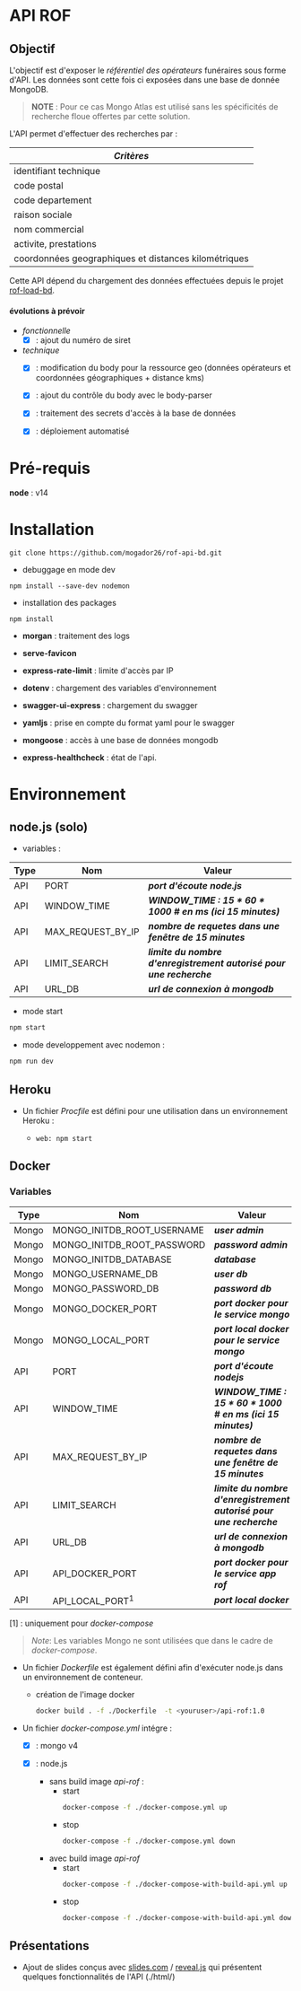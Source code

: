 # API ROF

  

## Objectif

  

L'objectif est d'exposer le *référentiel des opérateurs* funéraires sous forme d'API. Les données sont cette fois ci exposées dans une base de donnée MongoDB.

  
>**NOTE** : 
Pour ce cas Mongo Atlas est utilisé sans les spécificités de recherche floue offertes par cette solution.

  
L'API permet d'effectuer des recherches par :

|*Critères*|
|---|
|identifiant technique|
|code postal|
|code departement|
|raison sociale|
|nom commercial|
|activite, prestations|
|coordonnées geographiques et distances kilométriques|

  

Cette API dépend du chargement des données effectuées depuis le projet [rof-load-bd](https://github.com/mogador26/rof-load-bd.git?branch=master).

  
#### évolutions à prévoir

  - *fonctionnelle*
    - [x] : ajout du numéro de siret

  - *technique*
    - [x] : modification du body pour la ressource geo (données opérateurs et coordonnées géographiques + distance kms)
    - [x] : ajout du contrôle du body avec le body-parser
    - [x] : traitement des secrets d'accès à la base de données
    - [x] : déploiement automatisé

 

# Pré-requis

  

**node** : v14

  

# Installation

  

`git clone https://github.com/mogador26/rof-api-bd.git`

  

- debuggage en mode dev

`npm install --save-dev nodemon`

  

- installation des packages

`npm install`

  

-  **morgan** : traitement des logs

-  **serve-favicon**

-  **express-rate-limit** : limite d'accès par IP

-  **dotenv** : chargement des variables d'environnement

-  **swagger-ui-express** : chargement du swagger

-  **yamljs** : prise en compte du format yaml pour le swagger

-  **mongoose** : accès à une base de données mongodb

-  **express-healthcheck** : état de l'api.

  

# Environnement

  

## node.js (solo)


- variables :

|Type|Nom|Valeur|
|---|---|---|
|API|PORT|**_port d'écoute node.js_** |
|API|WINDOW_TIME|**_WINDOW_TIME : 15 * 60 * 1000 # en ms (ici 15 minutes)_**|
|API|MAX_REQUEST_BY_IP|**_nombre de requetes dans une fenêtre de 15 minutes_** |
|API|LIMIT_SEARCH|**_limite du nombre d'enregistrement autorisé pour une recherche_** |
|API|URL_DB|**_url de connexion à mongodb_** |

- mode start

```sh
npm start
```


- mode developpement avec nodemon :

```sh
npm run dev
```

## Heroku

- Un fichier *Procfile* est défini pour une utilisation dans un environnement Heroku :

  -  ``web: npm start``


## Docker

  

### Variables

  

|Type  |Nom  |Valeur  |
|--|--|--|
|Mongo|MONGO_INITDB_ROOT_USERNAME|**_user admin_** |
|Mongo|MONGO_INITDB_ROOT_PASSWORD|**_password admin_** |
|Mongo|MONGO_INITDB_DATABASE|**_database_** |
|Mongo|MONGO_USERNAME_DB|**_user db_** |
|Mongo|MONGO_PASSWORD_DB|**_password db_** |
|Mongo|MONGO_DOCKER_PORT|**_port docker pour le service mongo_** |
|Mongo|MONGO_LOCAL_PORT|**_port local docker pour le service mongo_** |
|API|PORT|**_port d'écoute nodejs_** |
|API|WINDOW_TIME|**_WINDOW_TIME : 15 * 60 * 1000 # en ms (ici 15 minutes)_**|
|API|MAX_REQUEST_BY_IP|**_nombre de requetes dans une fenêtre de 15 minutes_** |
|API|LIMIT_SEARCH|**_limite du nombre d'enregistrement autorisé pour une recherche_** |
|API|URL_DB|**_url de connexion à mongodb_** |
|API|API_DOCKER_PORT|**_port docker pour le service app rof_** |
|API|API_LOCAL_PORT<sup>1</sup>|**_port local docker_** |
  
[1] : uniquement pour *docker-compose*

> *Note*: Les variables Mongo ne sont utilisées que dans le cadre de *docker-compose*.

- Un fichier *Dockerfile* est également défini afin d'exécuter node.js dans un environnement de conteneur.

  - création de l'image docker
    ```sh
    docker build . -f ./Dockerfile  -t <youruser>/api-rof:1.0
    ```

- Un fichier *docker-compose.yml* intégre :

  - [x] : mongo v4
  - [x] : node.js

    - sans build image *api-rof* :   
      - start
          ```sh
          docker-compose -f ./docker-compose.yml up
          ```
      - stop
        ```sh
        docker-compose -f ./docker-compose.yml down
        ```    
    - avec build image *api-rof*
      - start
        ```sh
        docker-compose -f ./docker-compose-with-build-api.yml up
        ```
      - stop
        ```sh
        docker-compose -f ./docker-compose-with-build-api.yml down
        ```
 
  
  

## Présentations

- Ajout de slides conçus avec [slides.com](https://slides.com/) / [reveal.js](https://revealjs.com/) qui présentent quelques fonctionnalités de l'API (./html/)
